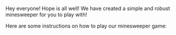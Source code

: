 Hey everyone! Hope is all well! We have created a simple and robust minesweeper for you to play with! 

Here are some instructions on how to play our minesweeper game:
